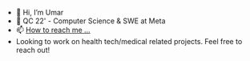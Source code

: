 - 👋 Hi, I’m Umar
- 🌱 QC 22' - Computer Science & SWE at Meta
- 📫 [How to reach me ...](https://www.linkedin.com/in/umark7/)
- Looking to work on health tech/medical related projects. Feel free to reach out!
<!---
umark7/umark7 is a ✨ special ✨ repository because its `README.md` (this file) appears on your GitHub profile.
You can click the Preview link to take a look at your changes.
--->
